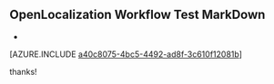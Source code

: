 ## OpenLocalization Workflow Test MarkDown
* 

[AZURE.INCLUDE [a40c8075-4bc5-4492-ad8f-3c610f12081b](calleeMd1.md)]

 
thanks!